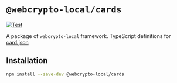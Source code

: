 # `@webcrypto-local/cards`

[![Test](https://github.com/PeculiarVentures/webcrypto-local/actions/workflows/test.yml/badge.svg)](https://github.com/PeculiarVentures/webcrypto-local/actions/workflows/test.yml)

A package of `webcrypto-local` framework. TypeScript definitions for [card.json](lib/card.json)

## Installation

```bash
npm install --save-dev @webcrypto-local/cards
```
